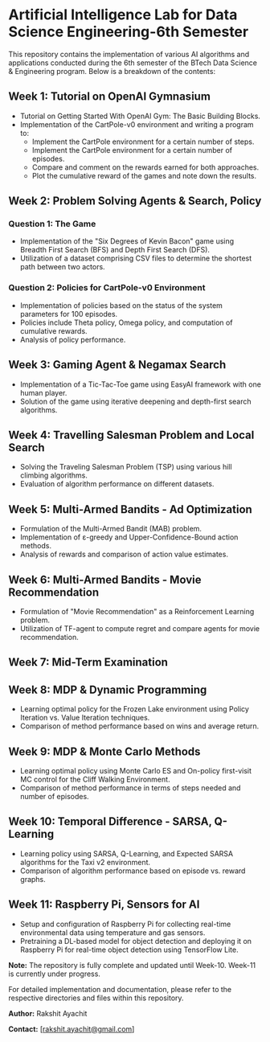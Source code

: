 # Artificial Intelligence Lab for Data Science Engineering-6th Semester

This repository contains the implementation of various AI algorithms and applications conducted during the 6th semester of the BTech Data Science & Engineering program. Below is a breakdown of the contents:

## Week 1: Tutorial on OpenAI Gymnasium
- Tutorial on Getting Started With OpenAI Gym: The Basic Building Blocks.
- Implementation of the CartPole-v0 environment and writing a program to:
  - Implement the CartPole environment for a certain number of steps.
  - Implement the CartPole environment for a certain number of episodes.
  - Compare and comment on the rewards earned for both approaches.
  - Plot the cumulative reward of the games and note down the results.

## Week 2: Problem Solving Agents & Search, Policy
### Question 1: The Game
- Implementation of the "Six Degrees of Kevin Bacon" game using Breadth First Search (BFS) and Depth First Search (DFS).
- Utilization of a dataset comprising CSV files to determine the shortest path between two actors.

### Question 2: Policies for CartPole-v0 Environment
- Implementation of policies based on the status of the system parameters for 100 episodes.
- Policies include Theta policy, Omega policy, and computation of cumulative rewards.
- Analysis of policy performance.

## Week 3: Gaming Agent & Negamax Search
- Implementation of a Tic-Tac-Toe game using EasyAI framework with one human player.
- Solution of the game using iterative deepening and depth-first search algorithms.

## Week 4: Travelling Salesman Problem and Local Search
- Solving the Traveling Salesman Problem (TSP) using various hill climbing algorithms.
- Evaluation of algorithm performance on different datasets.

## Week 5: Multi-Armed Bandits - Ad Optimization
- Formulation of the Multi-Armed Bandit (MAB) problem.
- Implementation of ε-greedy and Upper-Confidence-Bound action methods.
- Analysis of rewards and comparison of action value estimates.

## Week 6: Multi-Armed Bandits - Movie Recommendation
- Formulation of "Movie Recommendation" as a Reinforcement Learning problem.
- Utilization of TF-agent to compute regret and compare agents for movie recommendation.

## Week 7: Mid-Term Examination

## Week 8: MDP & Dynamic Programming
- Learning optimal policy for the Frozen Lake environment using Policy Iteration vs. Value Iteration techniques.
- Comparison of method performance based on wins and average return.

## Week 9: MDP & Monte Carlo Methods
- Learning optimal policy using Monte Carlo ES and On-policy first-visit MC control for the Cliff Walking Environment.
- Comparison of method performance in terms of steps needed and number of episodes.

## Week 10: Temporal Difference - SARSA, Q-Learning
- Learning policy using SARSA, Q-Learning, and Expected SARSA algorithms for the Taxi v2 environment.
- Comparison of algorithm performance based on episode vs. reward graphs.

## Week 11: Raspberry Pi, Sensors for AI
- Setup and configuration of Raspberry Pi for collecting real-time environmental data using temperature and gas sensors.
- Pretraining a DL-based model for object detection and deploying it on Raspberry Pi for real-time object detection using TensorFlow Lite.

**Note:** The repository is fully complete and updated until Week-10. Week-11 is currently under progress.

For detailed implementation and documentation, please refer to the respective directories and files within this repository.

**Author:** Rakshit Ayachit

**Contact:** [rakshit.ayachit@gmail.com]
